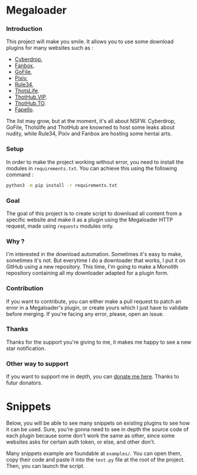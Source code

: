 # Megaloader

### Introduction
This project will make you smile. It allows you to use some download plugins for many websites such as :
- [Cyberdrop](http://www.cyberdrop.me/),
- [Fanbox](https://www.fanbox.cc),
- [GoFile](http://www.gofile.io/),
- [Pixiv](http://www.pixiv.net/),
- [Rule34](http://www.rule34.xxx/),
- [ThotsLife](http://www.thotslife.com/).
- [ThotHub.VIP](http://www.thothub.vip/).
- [ThotHub.TO](http://www.thothub.to/).
- [Fapello](http://www.fapello.com/).

The list may grow, but at the moment, it's all about NSFW. Cyberdrop, GoFile, Thotslife and ThotHub are knowned to host some leaks about nudity, while Rule34, Pixiv and Fanbox are hosting some hentai arts.

### Setup
In order to make the project working without error, you need to install the modules in ``requirements.txt``. You can achieve this using the following command :
```bash
python3 -m pip install -r requirements.txt
```

### Goal
The goal of this project is to create script to download all content from a specific website and make it as a plugin using the Megaloader HTTP request, made using ``requests`` modules only.

### Why ?
I'm interested in the download automation. Sometimes it's easy to make, sometimes it's not. But everytime I do a downloader that works, I put it on GitHub using a new repository. This time, I'm going to make a Monolith repository containing all my downloader adapted for a plugin form.

### Contribution
If you want to contribute, you can either make a pull request to patch an error in a Megaloader's plugin, or create yours which I just have to validate before merging.
If you're facing any error, please, open an issue.

### Thanks
Thanks for the support you're giving to me, it makes me happy to see a new star notification.

### Other way to support
If you want to support me in depth, you can [donate me here](https://www.paypal.me/quatrecentquatre). Thanks to futur donators.

# Snippets

Below, you will be able to see many snippets on existing plugins to see how it can be used. Sure, you're gonna need to see in depth the source code of each plugin because some don't work the same as other, since some websites asks for certain auth token, or else, and other don't.

Many snippets example are foundable at ``examples/``. You can open them, copy their code and paste it into the ``test.py`` file at the root of the project. Then, you can launch the script.
